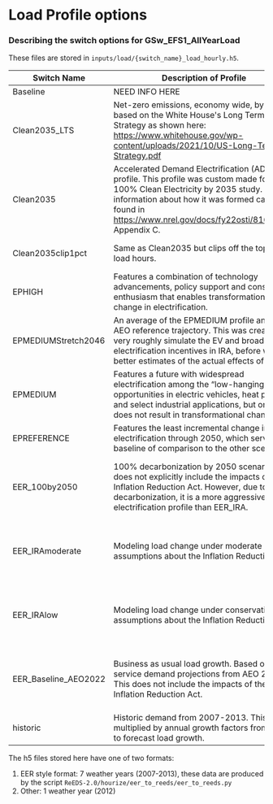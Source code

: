 # Load Profile options

### Describing the switch options for GSw_EFS1_AllYearLoad 
These files are stored in `inputs/load/{switch_name}_load_hourly.h5`.

| Switch Name    | Description of Profile | Origin |
| ------------- | ------------- | ------------- |
| Baseline | NEED INFO HERE | NEED INFO HERE  |
| Clean2035_LTS | Net-zero emissions, economy wide, by 2050 based on the White House's Long Term Strategy as shown here: https://www.whitehouse.gov/wp-content/uploads/2021/10/US-Long-Term-Strategy.pdf | Developed for the 100% Clean Electricity by 2035 study: https://www.nrel.gov/docs/fy22osti/81644.pdf |
| Clean2035    | Accelerated Demand Electrification (ADE) profile. This profile was custom made for the 100% Clean Electricity by 2035 study. More information about how it was formed can be found in https://www.nrel.gov/docs/fy22osti/81644.pdf Appendix C. | Developed for the 100% Clean Electricity by 2035 study: https://www.nrel.gov/docs/fy22osti/81644.pdf |
| Clean2035clip1pct | Same as Clean2035 but clips off the top 1% of load hours. | Developed for the 100% Clean Electricity by 2035 study: https://www.nrel.gov/docs/fy22osti/81644.pdf |
| EPHIGH | Features a combination of technology advancements, policy support and consumer enthusiasm that enables transformational change in electrification.   | Developed for the Electrification Futures Study https://www.nrel.gov/docs/fy18osti/71500.pdf. |
| EPMEDIUMStretch2046 | An average of the EPMEDIUM profile and the AEO reference trajectory. This was created to very roughly simulate the EV and broader electrification incentives in IRA, before we had better estimates of the actual effects of IRA. | NREL researchers combined the EPMEDIUM profile and the AEO reference trajectory.
| EPMEDIUM | Features a future with widespread electrification among the “low-hanging fruit” opportunities in electric vehicles, heat pumps and select industrial applications, but one that does not result in transformational change. | Developed for the Electrification Futures Study https://www.nrel.gov/docs/fy18osti/71500.pdf. |
| EPREFERENCE | Features the least incremental change in electrification through 2050, which serves as a baseline of comparison to the other scenarios.| Developed for the Electrification Futures Study https://www.nrel.gov/docs/fy18osti/71500.pdf. |
| EER_100by2050  | 100% decarbonization by 2050 scenario. This does not explicitly include the impacts of the Inflation Reduction Act. However, due to its decarbonization, it is a more aggressive electrification profile than EER_IRA.  | Purchased from Evolved Energy Research in June 2023 for the National Transmission Planning Study and to update our load profiles in general. More information can be found in EER's Annual Decarbonization Report https://www.evolved.energy/post/adp2022. |
| EER_IRAmoderate  | Modeling load change under moderate assumptions about the Inflation Reduction Act | Purchased from Evolved Energy Research in June 2023 for the National Transmission Planning Study and to update our load profiles in general. More information can be found in EER's Annual Decarbonization Report https://www.evolved.energy/post/adp2022. |
| EER_IRAlow  | Modeling load change under conservative assumptions about the Inflation Reduction Act   | Purchased from Evolved Energy Research in June 2023 for the National Transmission Planning Study and to update our load profiles in general. More information can be found in EER's Annual Decarbonization Report https://www.evolved.energy/post/adp2022. |
| EER_Baseline_AEO2022  | Business as usual load growth. Based on the service demand projections from AEO 2022. This does not include the impacts of the Inflation Reduction Act.   | Purchased from Evolved Energy Research in June 2023 for the National Transmission Planning Study and to update our load profiles in general. More information can be found in EER's Annual Decarbonization Report https://www.evolved.energy/post/adp2022. |
| historic | Historic demand from 2007-2013. This is multiplied by annual growth factors from AEO to forecast load growth. | NEED INFO HERE |

The h5 files stored here have one of two formats:
1. EER style format: 7 weather years (2007-2013), these data are produced by the script `ReEDS-2.0/hourize/eer_to_reeds/eer_to_reeds.py`
2. Other: 1 weather year (2012)